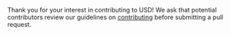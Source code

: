 Thank you for your interest in contributing to USD! We ask that
potential contributors review our guidelines on [contributing](http://openusd.org/docs/Contributing-to-USD.html) before submitting a pull request. 
